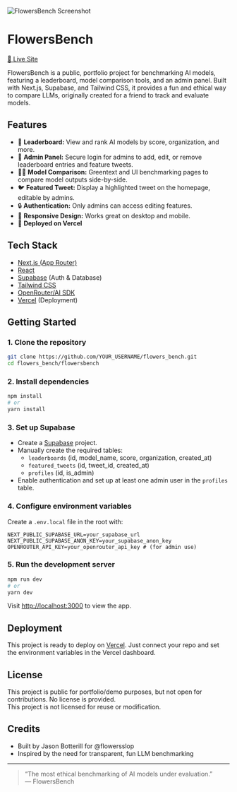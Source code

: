 ![FlowersBench Screenshot](https://github.com/user-attachments/assets/f1ede937-0574-4a18-9f7a-0386c65b4831)

# FlowersBench

[🌸 Live Site](https://flowersbench.com)

FlowersBench is a public, portfolio project for benchmarking AI models, featuring a leaderboard, model comparison tools, and an admin panel. Built with Next.js, Supabase, and Tailwind CSS, it provides a fun and ethical way to compare LLMs, originally created for a friend to track and evaluate models.

## Features

- 🌸 **Leaderboard:** View and rank AI models by score, organization, and more.
- 📝 **Admin Panel:** Secure login for admins to add, edit, or remove leaderboard entries and feature tweets.
- 🧑‍💻 **Model Comparison:** Greentext and UI benchmarking pages to compare model outputs side-by-side.
- 🐦 **Featured Tweet:** Display a highlighted tweet on the homepage, editable by admins.
- 🔒 **Authentication:** Only admins can access editing features.
- 📱 **Responsive Design:** Works great on desktop and mobile.
- 🚀 **Deployed on Vercel**

## Tech Stack

- [Next.js (App Router)](https://nextjs.org/)
- [React](https://react.dev/)
- [Supabase](https://supabase.com/) (Auth & Database)
- [Tailwind CSS](https://tailwindcss.com/)
- [OpenRouter/AI SDK](https://openrouter.ai/)
- [Vercel](https://vercel.com/) (Deployment)

## Getting Started

### 1. Clone the repository

```bash
git clone https://github.com/YOUR_USERNAME/flowers_bench.git
cd flowers_bench/flowersbench
```

### 2. Install dependencies

```bash
npm install
# or
yarn install
```

### 3. Set up Supabase

- Create a [Supabase](https://supabase.com/) project.
- Manually create the required tables:
  - `leaderboards` (id, model_name, score, organization, created_at)
  - `featured_tweets` (id, tweet_id, created_at)
  - `profiles` (id, is_admin)
- Enable authentication and set up at least one admin user in the `profiles` table.

### 4. Configure environment variables

Create a `.env.local` file in the root with:

```env
NEXT_PUBLIC_SUPABASE_URL=your_supabase_url
NEXT_PUBLIC_SUPABASE_ANON_KEY=your_supabase_anon_key
OPENROUTER_API_KEY=your_openrouter_api_key # (for admin use)
```

### 5. Run the development server

```bash
npm run dev
# or
yarn dev
```

Visit [http://localhost:3000](http://localhost:3000) to view the app.

## Deployment

This project is ready to deploy on [Vercel](https://vercel.com/). Just connect your repo and set the environment variables in the Vercel dashboard.

## License

This project is public for portfolio/demo purposes, but not open for contributions. No license is provided.  
This project is not licensed for reuse or modification.

## Credits

- Built by Jason Botterill for @flowersslop
- Inspired by the need for transparent, fun LLM benchmarking

---

> “The most ethical benchmarking of AI models under evaluation.”  
> — FlowersBench
